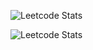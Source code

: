 ![Leetcode Stats](https://leetcard.jacoblin.cool/david11yf29)

![Leetcode Stats](https://leetcard.jacoblin.cool/david11yf29?ext=heatmap)

<!--
**david11yf29/david11yf29** is a ✨ _special_ ✨ repository because its `README.md` (this file) appears on your GitHub profile.

Here are some ideas to get you started:

- 🔭 I’m currently working on ...
- 🌱 I’m currently learning ...
- 👯 I’m looking to collaborate on ...
- 🤔 I’m looking for help with ...
- 💬 Ask me about ...
- 📫 How to reach me: ...
- 😄 Pronouns: ...
- ⚡ Fun fact: ...
-->
